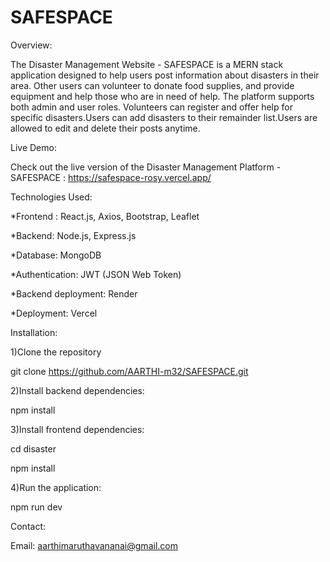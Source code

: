 # SAFESPACE

Overview:

The Disaster Management Website - SAFESPACE is a MERN stack application designed to help users post information about disasters in their area. Other users can volunteer to donate food supplies, and provide equipment and help those who are in need of help. The platform supports both admin and user roles. Volunteers can register and offer help for specific disasters.Users can add disasters to their remainder list.Users are allowed to edit and delete their posts anytime.

Live Demo:

Check out the live version of the Disaster Management Platform - SAFESPACE :
https://safespace-rosy.vercel.app/

Technologies Used:

*Frontend : React.js, Axios, Bootstrap, Leaflet

*Backend: Node.js, Express.js

*Database: MongoDB

*Authentication: JWT (JSON Web Token)

*Backend deployment: Render

*Deployment: Vercel

Installation:

1)Clone the repository

   git clone https://github.com/AARTHI-m32/SAFESPACE.git

2)Install backend dependencies:

   npm install

3)Install frontend dependencies:

   cd disaster
   
   npm install

4)Run the application:

   npm run dev
   
Contact:

Email: aarthimaruthavananai@gmail.com
   
   
   
   



